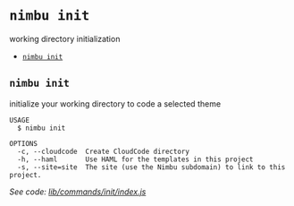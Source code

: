 `nimbu init`
============

working directory initialization

* [`nimbu init`](#nimbu-init)

## `nimbu init`

initialize your working directory to code a selected theme

```
USAGE
  $ nimbu init

OPTIONS
  -c, --cloudcode  Create CloudCode directory
  -h, --haml       Use HAML for the templates in this project
  -s, --site=site  The site (use the Nimbu subdomain) to link to this project.
```

_See code: [lib/commands/init/index.js](https://github.com/zenjoy/nimbu-toolbelt/blob/v5.0.0-alpha.7/lib/commands/init/index.js)_
